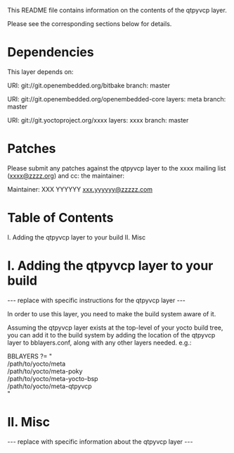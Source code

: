This README file contains information on the contents of the
qtpyvcp layer.

Please see the corresponding sections below for details.


Dependencies
============

This layer depends on:

  URI: git://git.openembedded.org/bitbake
  branch: master

  URI: git://git.openembedded.org/openembedded-core
  layers: meta
  branch: master

  URI: git://git.yoctoproject.org/xxxx
  layers: xxxx
  branch: master


Patches
=======

Please submit any patches against the qtpyvcp layer to the
xxxx mailing list (xxxx@zzzz.org) and cc: the maintainer:

Maintainer: XXX YYYYYY <xxx.yyyyyy@zzzzz.com>


Table of Contents
=================

  I. Adding the qtpyvcp layer to your build
 II. Misc


I. Adding the qtpyvcp layer to your build
=================================================

--- replace with specific instructions for the qtpyvcp layer ---

In order to use this layer, you need to make the build system aware of
it.

Assuming the qtpyvcp layer exists at the top-level of your
yocto build tree, you can add it to the build system by adding the
location of the qtpyvcp layer to bblayers.conf, along with any
other layers needed. e.g.:

  BBLAYERS ?= " \
    /path/to/yocto/meta \
    /path/to/yocto/meta-poky \
    /path/to/yocto/meta-yocto-bsp \
    /path/to/yocto/meta-qtpyvcp \
    "


II. Misc
========

--- replace with specific information about the qtpyvcp layer ---
